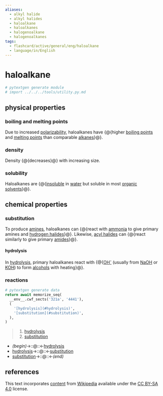 ```yaml
---
aliases:
  - alkyl halide
  - alkyl halides
  - haloalkane
  - haloalkanes
  - halogenoalkane
  - halogenoalkanes
tags:
  - flashcard/active/general/eng/haloalkane
  - language/in/English
---
```


# haloalkane

```Python
# pytextgen generate module
# import ../../../tools/utility.py.md
```

## physical properties

### boiling and melting points

Due to increased [polarizability](polarizability.md), haloalkanes have {@{higher [boiling points](boiling%20point.md) and [melting points](melting%20point.md) than comparable [alkanes](alkane.md)}@}.

### density

Density {@{decreases}@} with increasing size.

### solubility

Haloalkanes are {@{[insoluble](solubility.md) in [water](water.md) but soluble in most [organic](organic%20compound.md) [solvents](solvent.md)}@}.

## chemical properties

### substitution

To produce [amines](amine.md), haloalkanes can {@{react with [ammonia](ammonia.md) to give primary amines and [hydrogen halides](hydrogen%20halide.md)}@}. Likewise, [acyl halides](acyl%20halide.md) can {@{react similarly to give primary [amides](amide.md)}@}.

#### hydrolysis

In [hydrolysis](hydrolysis.md), primary haloalkanes react with {@{[OH<sup>-</sup>](hydroxide.md) (usually from [NaOH](sodium%20hydroxide.md) or [KOH](potassium%20hydroxide.md)) to form [alcohols](alcohol.md) with heating}@}.

### reactions

```Python
# pytextgen generate data
return await memorize_seq(
  __env__.cwf_sects('321a', '4441'),
  (
    '[hydrolysis](#hydrolysis)',
    '[substitution](#substitution)',
  ),
)
```

<!--pytextgen generate section="321a"--><!-- The following content is generated at 2024-03-07T10:32:08.808445+08:00. Any edits will be overridden! -->

> 1. [hydrolysis](#hydrolysis)
> 2. [substitution](#substitution)

<!--/pytextgen-->

<!--pytextgen generate section="4441"--><!-- The following content is generated at 2024-01-04T20:17:51.842124+08:00. Any edits will be overridden! -->

- _(begin)_→::@::←[hydrolysis](#hydrolysis)
- [hydrolysis](#hydrolysis)→::@::←[substitution](#substitution)
- [substitution](#substitution)→::@::←_(end)_

<!--/pytextgen-->

## references

This text incorporates [content](https://en.wikipedia.org/wiki/haloalkane) from [Wikipedia](Wikipedia.md) available under the [CC BY-SA 4.0](https://creativecommons.org/licenses/by-sa/4.0/) license.
